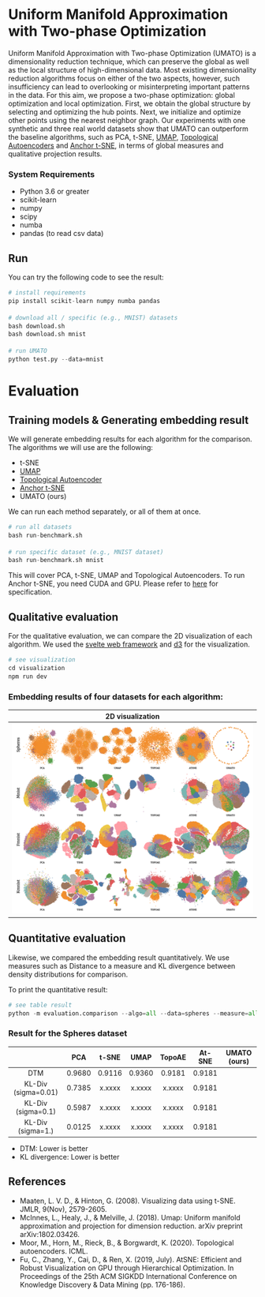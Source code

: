 # Uniform Manifold Approximation with Two-phase Optimization

Uniform Manifold Approximation with Two-phase Optimization (UMATO) is a dimensionality reduction technique, which can preserve the global as well as the local structure of high-dimensional data. Most existing dimensionality reduction algorithms focus on either of the two aspects, however, such insufficiency can lead to overlooking or misinterpreting important patterns in the data. For this aim, we propose a two-phase optimization: global optimization and local optimization. First, we obtain the global structure by selecting and optimizing the hub points.
Next, we initialize and optimize other points using the nearest neighbor graph. Our experiments with one synthetic and three real world datasets show that UMATO can outperform the baseline algorithms, such as PCA, t-SNE, [UMAP](https://github.com/lmcinnes/umap), [Topological Autoencoders](https://github.com/BorgwardtLab/topological-autoencoders) and [Anchor t-SNE](https://github.com/ZJULearning/AtSNE), in terms of global measures and qualitative projection results.

### System Requirements
- Python 3.6 or greater
- scikit-learn
- numpy
- scipy
- numba
- pandas (to read csv data)

## Run
You can try the following code to see the result:
```python
# install requirements
pip install scikit-learn numpy numba pandas

# download all / specific (e.g., MNIST) datasets
bash download.sh
bash download.sh mnist

# run UMATO
python test.py --data=mnist
```

# Evaluation

## Training models & Generating embedding result
We will generate embedding results for each algorithm for the comparison. The algorithms we will use are the following:
- t-SNE
- [UMAP](https://github.com/lmcinnes/umap)
- [Topological Autoencoder](https://github.com/BorgwardtLab/topological-autoencoders)
- [Anchor t-SNE](https://github.com/ZJULearning/AtSNE)
- UMATO (ours)

We can run each method separately, or all of them at once.
```python
# run all datasets
bash run-benchmark.sh

# run specific dataset (e.g., MNIST dataset)
bash run-benchmark.sh mnist
```
This will cover PCA, t-SNE, UMAP and Topological Autoencoders. To run Anchor t-SNE, you need CUDA and GPU. Please refer to [here](https://github.com/ZJULearning/AtSNE) for specification.


## Qualitative evaluation
For the qualitative evaluation, we can compare the 2D visualization of each algorithm. We used the [svelte web framework](https://svelte.dev/) and [d3](https://d3js.org/) for the visualization.

```python
# see visualization
cd visualization
npm run dev
```

### Embedding results of four datasets for each algorithm:

|            2D visualization         |
:-------------------------:|
![Comparing result](./figures/result.png)|



## Quantitative evaluation
Likewise, we compared the embedding result quantitatively. We use measures such as Distance to a measure and KL divergence between density distributions for comparison.

To print the quantitative result:
```python
# see table result
python -m evaluation.comparison --algo=all --data=spheres --measure=all
```

### Result for the Spheres dataset

|                     |  PCA   | t-SNE  |  UMAP  | TopoAE | At-SNE |  UMATO (ours) |
| :-----------------: | :----: | :----: | :----: | :----: | :----: | :-----------: |
| DTM                 | 0.9680 | 0.9116 | 0.9360 | 0.9181 | 0.9181 |               |
| KL-Div (sigma=0.01) | 0.7385 | x.xxxx | x.xxxx | x.xxxx | 0.9181 |               |
| KL-Div (sigma=0.1)  | 0.5987 | x.xxxx | x.xxxx | x.xxxx | 0.9181 |               |
| KL-Div (sigma=1.)   | 0.0125 | x.xxxx | x.xxxx | x.xxxx | 0.9181 |               |

- DTM: Lower is better
- KL divergence: Lower is better


## References
- Maaten, L. V. D., & Hinton, G. (2008). Visualizing data using t-SNE. JMLR, 9(Nov), 2579-2605.
- McInnes, L., Healy, J., & Melville, J. (2018). Umap: Uniform manifold approximation and projection for dimension reduction. arXiv preprint arXiv:1802.03426.
- Moor, M., Horn, M., Rieck, B., & Borgwardt, K. (2020). Topological autoencoders. ICML.
- Fu, C., Zhang, Y., Cai, D., & Ren, X. (2019, July). AtSNE: Efficient and Robust Visualization on GPU through Hierarchical Optimization. In Proceedings of the 25th ACM SIGKDD International Conference on Knowledge Discovery & Data Mining (pp. 176-186).